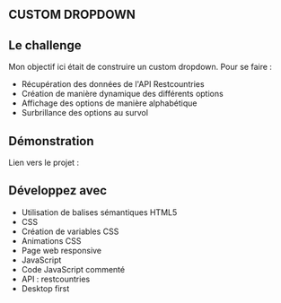 ## CUSTOM DROPDOWN

## Le challenge

Mon objectif ici était de construire un custom dropdown. Pour se faire :

- Récupération des données de l'API Restcountries
- Création de manière dynamique des différents options
- Affichage des options de manière alphabétique
- Surbrillance des options au survol

## Démonstration

Lien vers le projet :

## Développez avec

- Utilisation de balises sémantiques HTML5
- CSS
- Création de variables CSS
- Animations CSS
- Page web responsive
- JavaScript
- Code JavaScript commenté
- API : restcountries
- Desktop first
